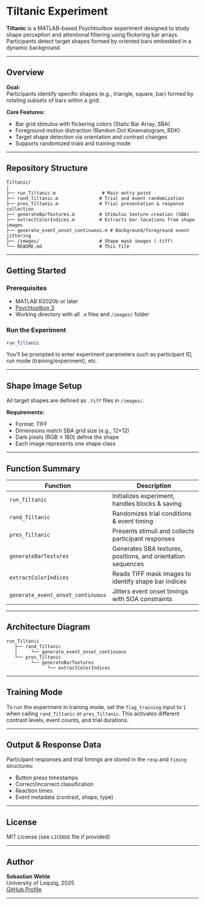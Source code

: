 # Tiltanic Experiment

**Tiltanic** is a MATLAB-based Psychtoolbox experiment designed to study shape perception and attentional filtering using flickering bar arrays. Participants detect target shapes formed by oriented bars embedded in a dynamic background.

---

## Overview

**Goal:**  
Participants identify specific shapes (e.g., triangle, square, bar) formed by rotating subsets of bars within a grid.

**Core Features:**
- Bar grid stimulus with flickering colors (Static Bar Array, SBA)
- Foreground motion distraction (Random Dot Kinematogram, RDK)
- Target shape detection via orientation and contrast changes
- Supports randomized trials and training mode

---

## Repository Structure

```
Tiltanic/
│
├── run_Tiltanic.m                 # Main entry point
├── rand_Tiltanic.m               # Trial and event randomization
├── pres_Tiltanic.m               # Trial presentation & response collection
├── generateBarTextures.m         # Stimulus texture creation (SBA)
├── extractColorIndices.m         # Extracts bar locations from shape images
├── generate_event_onset_continuous.m # Background/foreground event jittering
├── /images/                      # Shape mask images (.tiff)
└── README.md                     # This file
```

---

## Getting Started

### Prerequisites

- MATLAB R2020b or later
- [Psychtoolbox 3](http://psychtoolbox.org/)
- Working directory with all `.m` files and `/images/` folder

### Run the Experiment

```matlab
run_Tiltanic
```

You’ll be prompted to enter experiment parameters such as participant ID, run mode (training/experiment), etc.

---

## Shape Image Setup

All target shapes are defined as `.tiff` files in `/images/`.

**Requirements:**
- Format: TIFF
- Dimensions match SBA grid size (e.g., 12×12)
- Dark pixels (RGB ≤ 180) define the shape
- Each image represents one shape class

---

## Function Summary

| Function                      | Description |
|------------------------------|-------------|
| `run_Tiltanic`               | Initializes experiment, handles blocks & saving |
| `rand_Tiltanic`              | Randomizes trial conditions & event timing |
| `pres_Tiltanic`              | Presents stimuli and collects participant responses |
| `generateBarTextures`        | Generates SBA textures, positions, and orientation sequences |
| `extractColorIndices`        | Reads TIFF mask images to identify shape bar indices |
| `generate_event_onset_continuous` | Jitters event onset timings with SOA constraints |

---

## Architecture Diagram

```
run_Tiltanic
   ├── rand_Tiltanic
   │     └── generate_event_onset_continuous
   └── pres_Tiltanic
         └── generateBarTextures
               └── extractColorIndices
```

---

## Training Mode

To run the experiment in training mode, set the `flag_training` input to `1` when calling `rand_Tiltanic` or `pres_Tiltanic`. This activates different contrast levels, event counts, and trial durations.

---

## Output & Response Data

Participant responses and trial timings are stored in the `resp` and `timing` structures:
- Button press timestamps
- Correct/incorrect classification
- Reaction times
- Event metadata (contrast, shape, type)

---

## License

MIT License (see `LICENSE` file if provided)

---

## Author

**Sebastian Wehle**  
University of Leipzig, 2025  
[GitHub Profile](https://github.com/miranodeliciosa) 

---